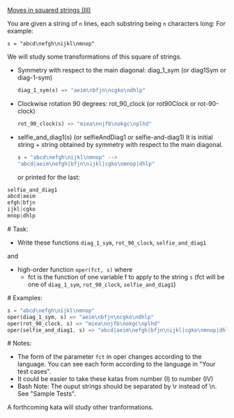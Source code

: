 [Moves in squared strings (III)](https://www.codewars.com/kata/56dbeec613c2f63be4000be6)

You are given a string of `n` lines, each substring being `n` characters long: For example:

`s = "abcd\nefgh\nijkl\nmnop"`

We will study some transformations of this square of strings.

- Symmetry with respect to the main diagonal: diag_1_sym (or diag1Sym or diag-1-sym)

  ```rust
  diag_1_sym(s) => "aeim\nbfjn\ncgko\ndhlp"
  ```

- Clockwise rotation 90 degrees: rot_90_clock (or rot90Clock or rot-90-clock)

  ```rust
  rot_90_clock(s) => "miea\nnjfb\nokgc\nplhd"
  ```

- selfie_and_diag1(s) (or selfieAndDiag1 or selfie-and-diag1) It is initial string + string obtained by symmetry with respect to the main diagonal.

  ```rust
  s = "abcd\nefgh\nijkl\nmnop" --> 
  "abcd|aeim\nefgh|bfjn\nijkl|cgko\nmnop|dhlp"
  ```

  or printed for the last:

```rust
selfie_and_diag1
abcd|aeim
efgh|bfjn
ijkl|cgko 
mnop|dhlp
```

\# Task:

- Write these functions `diag_1_sym`, `rot_90_clock`, `selfie_and_diag1`

and

- high-order function `oper(fct, s)` where
  - fct is the function of one variable f to apply to the string `s` (fct will be one of `diag_1_sym`, `rot_90_clock`, `selfie_and_diag1`)

\# Examples:

```rust
s = "abcd\nefgh\nijkl\nmnop"
oper(diag_1_sym, s) => "aeim\nbfjn\ncgko\ndhlp"
oper(rot_90_clock, s) => "miea\nnjfb\nokgc\nplhd"
oper(selfie_and_diag1, s) => "abcd|aeim\nefgh|bfjn\nijkl|cgko\nmnop|dhlp"
```

\# Notes:

- The form of the parameter `fct` in oper changes according to the language. You can see each form according to the language in "Your test cases".
- It could be easier to take these katas from number (I) to number (IV)
- Bash Note: The ouput strings should be separated by \r instead of \n. See "Sample Tests".

A forthcoming kata will study other tranformations.